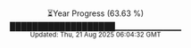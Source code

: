 <p align="center">
⏳Year Progress (63.63 %)<br>
███████████████████▁▁▁▁▁▁▁▁▁▁▁ <br>
<sub>Updated: Thu, 21 Aug 2025 06:04:32 GMT</sub>
</p>

